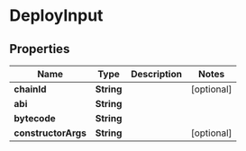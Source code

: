 

# DeployInput


## Properties

| Name | Type | Description | Notes |
|------------ | ------------- | ------------- | -------------|
|**chainId** | **String** |  |  [optional] |
|**abi** | **String** |  |  |
|**bytecode** | **String** |  |  |
|**constructorArgs** | **String** |  |  [optional] |



